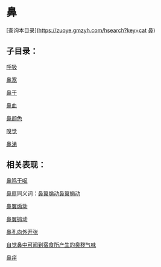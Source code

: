 # 鼻
[查询本目录](https://zuoye.gmzyh.com/hsearch?key=cat 鼻)

## 子目录：
[呼吸](https://www.gmzyjc.com/read/biaoxian/cat_呼吸.md)
[鼻塞](https://www.gmzyjc.com/read/biaoxian/cat_鼻塞.md)
[鼻干](https://www.gmzyjc.com/read/biaoxian/cat_鼻干.md)
[鼻血](https://www.gmzyjc.com/read/biaoxian/cat_鼻血.md)
[鼻颜色](https://www.gmzyjc.com/read/biaoxian/cat_鼻颜色.md)
[嗅觉](https://www.gmzyjc.com/read/biaoxian/cat_嗅觉.md)
[鼻涕](https://www.gmzyjc.com/read/biaoxian/cat_鼻涕.md)
## 相关表现：

[鼻鸣干呕](https://zuoye.gmzyh.com/search?key=鼻鸣干呕)
[鼻扇](https://zuoye.gmzyh.com/search?key=鼻扇)同义词：[鼻翼煽动](https://zuoye.gmzyh.com/search?key=鼻翼煽动)[鼻翼搧动](https://zuoye.gmzyh.com/search?key=鼻翼搧动)
[鼻翼煽动](https://zuoye.gmzyh.com/search?key=鼻翼煽动)
[鼻翼搧动](https://zuoye.gmzyh.com/search?key=鼻翼搧动)
[鼻孔向外开张](https://zuoye.gmzyh.com/search?key=鼻孔向外开张)
[自觉鼻中可闻到宿食所产生的臭秽气味](https://zuoye.gmzyh.com/search?key=自觉鼻中可闻到宿食所产生的臭秽气味)
[鼻痒](https://zuoye.gmzyh.com/search?key=鼻痒)
